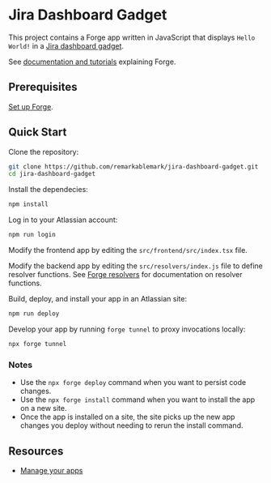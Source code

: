 # Jira Dashboard Gadget

This project contains a Forge app written in JavaScript that displays `Hello World!` in a [Jira dashboard gadget](https://developer.atlassian.com/platform/forge/manifest-reference/modules/jira-dashboard-gadget/).

See [documentation and tutorials](https://developer.atlassian.com/platform/forge) explaining Forge.

## Prerequisites

[Set up Forge](https://developer.atlassian.com/platform/forge/set-up-forge/).

## Quick Start

Clone the repository:

```sh
git clone https://github.com/remarkablemark/jira-dashboard-gadget.git
cd jira-dashboard-gadget
```

Install the dependecies:

```sh
npm install
```

Log in to your Atlassian account:

```sh
npm run login
```

Modify the frontend app by editing the `src/frontend/src/index.tsx` file.

Modify the backend app by editing the `src/resolvers/index.js` file to define resolver functions. See [Forge resolvers](https://developer.atlassian.com/platform/forge/runtime-reference/custom-ui-resolver/) for documentation on resolver functions.

Build, deploy, and install your app in an Atlassian site:

```sh
npm run deploy
```

Develop your app by running `forge tunnel` to proxy invocations locally:

```sh
npx forge tunnel
```

### Notes

- Use the `npx forge deploy` command when you want to persist code changes.
- Use the `npx forge install` command when you want to install the app on a new site.
- Once the app is installed on a site, the site picks up the new app changes you deploy without needing to rerun the install command.

## Resources

- [Manage your apps](https://developer.atlassian.com/platform/forge/manage-your-apps/)

